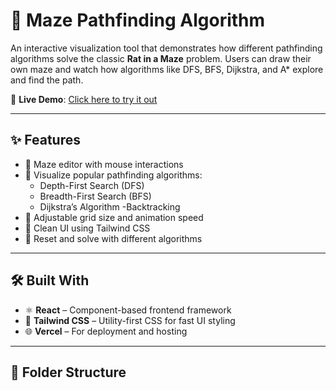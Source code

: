 # 🧩 Maze Pathfinding Algorithm

An interactive visualization tool that demonstrates how different pathfinding algorithms solve the classic **Rat in a Maze** problem. Users can draw their own maze and watch how algorithms like DFS, BFS, Dijkstra, and A* explore and find the path.

🔗 **Live Demo**: [Click here to try it out](https://project-1-my2d1frs1-ayush-kalakotis-projects.vercel.app)

---

## ✨ Features

- 🎨 Maze editor with mouse interactions
- 🚀 Visualize popular pathfinding algorithms:
  - Depth-First Search (DFS)
  - Breadth-First Search (BFS)
  - Dijkstra’s Algorithm
  -Backtracking
- 📏 Adjustable grid size and animation speed
- 🧼 Clean UI using Tailwind CSS
- 🔁 Reset and solve with different algorithms

---

## 🛠️ Built With

- ⚛️ **React** – Component-based frontend framework
- 🎨 **Tailwind CSS** – Utility-first CSS for fast UI styling
- 🌐 **Vercel** – For deployment and hosting

---

## 📁 Folder Structure

